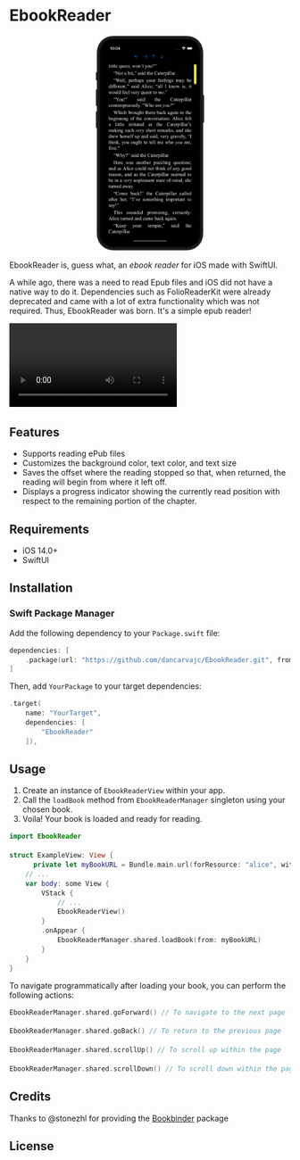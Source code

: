 
# EbookReader

<div align="center">
  <img src="assets/RocketSim_Screenshot_iPhone_11_Pro_5.8_2024-08-11_22.04.34.png" alt="1" width="200"/>
</div>

EbookReader is, guess what, an _ebook_ _reader_ for iOS made with SwiftUI. 

A while ago, there was a need to read Epub files and iOS did not have a native way to do it. Dependencies such as FolioReaderKit were already deprecated and came with a lot of extra functionality which was not required. Thus, EbookReader was born. It's a simple epub reader!

<video src="assets/example-ebook.mp4"></video>

## Features

- Supports reading ePub files
- Customizes the background color, text color, and text size
- Saves the offset where the reading stopped so that, when returned, the reading will begin from where it left off.
- Displays a progress indicator showing the currently read position with respect to the remaining portion of the chapter.

## Requirements

- iOS 14.0+
- SwiftUI

## Installation

### Swift Package Manager

Add the following dependency to your `Package.swift` file:

```swift
dependencies: [
    .package(url: "https://github.com/dancarvajc/EbookReader.git", from: "0.1.0")
]
```

Then, add `YourPackage` to your target dependencies:

```swift
.target(
    name: "YourTarget",
    dependencies: [
        "EbookReader"
    ]),
```

## Usage

1) Create an instance of `EbookReaderView` within your app.
2) Call the `loadBook` method from `EbookReaderManager` singleton using your chosen book.
3) Voila! Your book is loaded and ready for reading.

```swift
import EbookReader

struct ExampleView: View {
	  private let myBookURL = Bundle.main.url(forResource: "alice", withExtension: "epub")
  	// ...
    var body: some View {
        VStack {
            // ...
            EbookReaderView()
        }
        .onAppear {
          	EbookReaderManager.shared.loadBook(from: myBookURL)
        }
    }
}
```

To navigate programmatically after loading your book, you can perform the following actions:

```swift
EbookReaderManager.shared.goForward() // To navigate to the next page

EbookReaderManager.shared.goBack() // To return to the previous page

EbookReaderManager.shared.scrollUp() // To scroll up within the page

EbookReaderManager.shared.scrollDown() // To scroll down within the page
```

## Credits

Thanks to @stonezhl for providing the [Bookbinder](https://github.com/stonezhl/Bookbinder) package

## License

